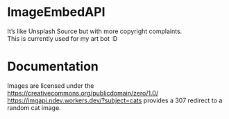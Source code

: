 # ImageEmbedAPI
It’s like Unsplash Source but with more copyright complaints.  
This is currently used for my art bot :D
# Documentation
Images are licensed under the https://creativecommons.org/publicdomain/zero/1.0/  
https://imgapi.ndev.workers.dev/?subject=cats provides a 307 redirect to a random cat image.  
